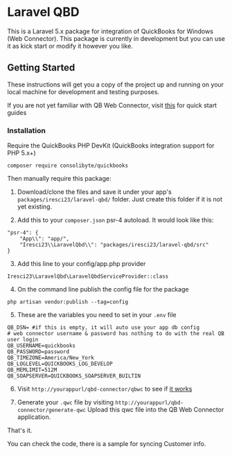 # Laravel QBD
This is a Laravel 5.x package for integration of QuickBooks for Windows (Web Connector). This package is currently in development but you can use it as kick start or modify it however you like.

## Getting Started
These instructions will get you a copy of the project up and running on your local machine for development and testing purposes.

If you are not yet familiar with QB Web Connector, visit [this](https://github.com/consolibyte/quickbooks-php) for quick start guides

### Installation
Require the QuickBooks PHP DevKit (QuickBooks integration support for PHP 5.x+)
```
composer require consolibyte/quickbooks 
```

Then manually require this package:
1. Download/clone the files and save it under your app's `packages/iresci23/laravel-qbd/` folder. Just create this folder if it is not yet existing.

2. Add this to your `composer.json` psr-4 autoload. It would look like this:
```
"psr-4": {
    "App\\": "app/",
    "Iresci23\\LaravelQbd\\": "packages/iresci23/laravel-qbd/src"
}
```

3. Add this line to your config/app.php provider
```
Iresci23\LaravelQbd\LaravelQbdServiceProvider::class
```

4. On the command line publish the config file for the package
```
php artisan vendor:publish --tag=config
```

5. These are the variables you need to set in your `.env` file
```
QB_DSN= #if this is empty, it will auto use your app db config
# web connector username & password has nothing to do with the real QB user login
QB_USERNAME=quickbooks
QB_PASSWORD=password
QB_TIMEZONE=America/New_York
QB_LOGLEVEL=QUICKBOOKS_LOG_DEVELOP
QB_MEMLIMIT=512M
QB_SOAPSERVER=QUICKBOOKS_SOAPSERVER_BUILTIN
```

6. Visit `http://yourappurl/qbd-connector/qbwc` to see if [it works](http://prntscr.com/i1jrsu)

7. Generate your `.qwc` file by visiting `http://yourappurl/qbd-connector/generate-qwc`
Upload this qwc file into the QB Web Connector application.

That's it.

You can check the code, there is a sample for syncing Customer info.